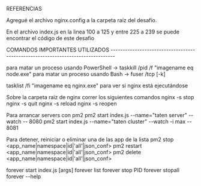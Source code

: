 REFERENCIAS

Agregué el archivo nginx.config a la carpeta raíz del desafío.

En el archivo index.js en la linea 100 a 125 y entre 225 a 239 se puede encontrar el código de este desafio


COMANDOS IMPORTANTES UTILIZADOS --------------------------------------------------------------------------------

para matar un proceso usando PowerShell ->  taskkill /pid <PID> /f "imagename eq node.exe"
para matar un proceso usando Bash ->  fuser <PORT>/tcp [-k]

tasklist /fi "imagename eq nginx.exe" para ver si nginx está ejecutándose

Sobre la carpeta raíz de nginx correr los siguientes comandos
nginx -s stop
nginx -s quit
nginx -s reload
nginx -s reopen

Para arrancar servers con pm2
pm2 start index.js --name="taten server" --watch -- 8080
pm2 start index.js --name="taten cluster" --watch -i max -- 8081

Para detener, reiniciar o eliminar una de las app de la lista
pm2 stop <app_name|namespace|id|'all'|json_conf>
pm2 restart <app_name|namespace|id|'all'|json_conf>
pm2 delete <app_name|namespace|id|'all'|json_conf>

forever start index.js [args]
forever list
forever stop PID
forever stopall
forever --help


